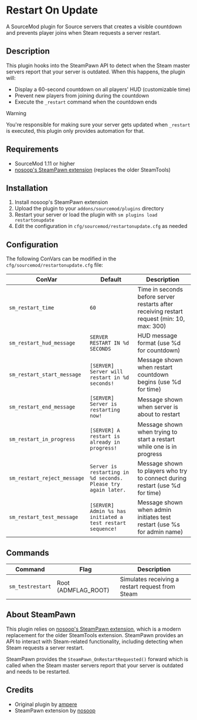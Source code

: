 # Restart On Update

A SourceMod plugin for Source servers that creates a visible countdown and prevents player joins when Steam requests a server restart.

## Description

This plugin hooks into the SteamPawn API to detect when the Steam master servers report that your server is outdated. When this happens, the plugin will:

- Display a 60-second countdown on all players' HUD (customizable time)
- Prevent new players from joining during the countdown
- Execute the `_restart` command when the countdown ends

> [!WARNING]
> You're responsible for making sure your server gets updated when `_restart` is executed, this plugin only provides automation for that.

## Requirements

- SourceMod 1.11 or higher
- [nosoop's SteamPawn extension](https://github.com/nosoop/SM-SteamPawn/) (replaces the older SteamTools)

## Installation

1. Install nosoop's SteamPawn extension
2. Upload the plugin to your `addons/sourcemod/plugins` directory
3. Restart your server or load the plugin with `sm plugins load restartonupdate`
4. Edit the configuration in `cfg/sourcemod/restartonupdate.cfg` as needed

## Configuration

The following ConVars can be modified in the `cfg/sourcemod/restartonupdate.cfg` file:

| ConVar | Default | Description |
|--------|---------|-------------|
| `sm_restart_time` | `60` | Time in seconds before server restarts after receiving restart request (min: 10, max: 300) |
| `sm_restart_hud_message` | `SERVER RESTART IN %d SECONDS` | HUD message format (use %d for countdown) |
| `sm_restart_start_message` | `[SERVER] Server will restart in %d seconds!` | Message shown when restart countdown begins (use %d for time) |
| `sm_restart_end_message` | `[SERVER] Server is restarting now!` | Message shown when server is about to restart |
| `sm_restart_in_progress` | `[SERVER] A restart is already in progress!` | Message shown when trying to start a restart while one is in progress |
| `sm_restart_reject_message` | `Server is restarting in %d seconds. Please try again later.` | Message shown to players who try to connect during restart (use %d for time) |
| `sm_restart_test_message` | `[SERVER] Admin %s has initiated a test restart sequence!` | Message shown when admin initiates test restart (use %s for admin name) |

## Commands

| Command | Flag | Description |
|---------|------|-------------|
| `sm_testrestart` | Root (ADMFLAG_ROOT) | Simulates receiving a restart request from Steam |

## About SteamPawn

This plugin relies on [nosoop's SteamPawn extension](https://github.com/nosoop/SM-SteamPawn), which is a modern replacement for the older SteamTools extension. SteamPawn provides an API to interact with Steam-related functionality, including detecting when Steam requests a server restart.

SteamPawn provides the `SteamPawn_OnRestartRequested()` forward which is called when the Steam master servers report that your server is outdated and needs to be restarted.

## Credits

- Original plugin by [ampere](https://github.com/maxijabase)
- SteamPawn extension by [nosoop](https://github.com/nosoop)